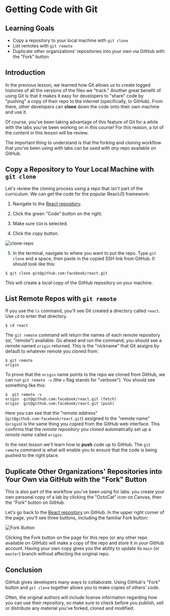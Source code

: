 # Getting Code with Git

## Learning Goals

- Copy a repository to your local machine with `git clone`
- List remotes with `git remote`
- Duplicate other organizations' repositories into your own via GitHub with the
  "Fork" button

## Introduction

In the previous lesson, we learned how Git allows us to create logged histories
of all the versions of the files we "track." Another great benefit of using Git
is that it makes it easy for developers to "share" code by "pushing" a copy of
their repo to the internet (specifically, to GitHub). From there, other
developers can **clone** down the code onto their own machine and use it.

Of course, you've been taking advantage of this feature of Git for a while with
the labs you've been working on in this course! For this reason, a lot of the
content in this lesson will be review.

The important thing to understand is that the forking and cloning workflow that
you've been using with labs can be used with _any_ repo available on GitHub.

## Copy a Repository to Your Local Machine with `git clone`

Let's review the cloning process using a repo that _isn't_ part of the
curriculum. We can get the code for the popular ReactJS framework:

1) Navigate to the [React repository](https://github.com/facebook/react).

2) Click the green "Code" button on the right.

3) Make sure `SSH` is selected.

4) Click the copy button.

![clone-repo](https://curriculum-content.s3.amazonaws.com/phase-0/completing-assignments/clone-repo.gif)

5) In the terminal, navigate to where you want to put the repo. Type `git clone`
   and a space, then paste in the copied SSH link from GitHub. It should look
   like this:

```console
$ git clone git@github.com:facebook/react.git
```

This will create a _local_ copy of the GitHub repository on your machine.

## List Remote Repos with `git remote`

If you use the `ls` command, you'll see Git created a directory called `react`.
Use `cd` to enter that directory.

```console
$ cd react
```

The `git remote` command will return the names of each remote repository (or,
"remote") available. Go ahead and run the command; you should see a remote
named `origin` returned. This is the "nickname" that Git assigns by default to
whatever remote you cloned from:

```console
$ git remote
origin
```

To prove that the `origin` name points to the repo we cloned from GitHub, we can
run `git remote -v` (the `v` flag stands for "verbose"). You should see
something like this:

```console
$  git remote -v
origin	git@github.com:facebook/react.git (fetch)
origin	git@github.com:facebook/react.git (push)
```

Here you can see that the "remote address" (`git@github.com:facebook/react.git`)
assigned to the "remote name" (`origin`) is the same thing you copied from the
GitHub web interface. This confirms that the _remote repository_ you _cloned_
automatically set up a _remote name_ called `origin`.

In the next lesson we'll learn how to **push** code up to GitHub. The `git
remote` command is what will enable you to ensure that the code is being pushed
to the right place.

## Duplicate Other Organizations' Repositories into Your Own via GitHub with the "Fork" Button

This is also part of the workflow you've been using for labs: you create your
own personal copy of a lab by clicking the "OctoCat" icon on Canvas, then the
"Fork" button on GitHub.

Let's go back to the [React repository](https://github.com/facebook/react) on
GitHub. In the upper right corner of the page, you'll see three buttons,
including the familiar Fork button:

![Fork Button](http://readme-pics.s3.amazonaws.com/fork_button.jpg)

Clicking the Fork button on the page for this repo (or any other repo available
on GitHub) will make a copy of the repo and store it in _your_ GitHub account.
Having your own copy gives you the ability to update its `main` (or `master`)
branch without affecting the original repo.

## Conclusion

GitHub gives developers many ways to collaborate. Using GitHub's "Fork" button
and `git clone` together allows you to make copies of others' code.

Often, the original authors will include license information regarding how you
can use their repository, so make sure to check before you publish, sell or
distribute any material you've forked, cloned and modified.
